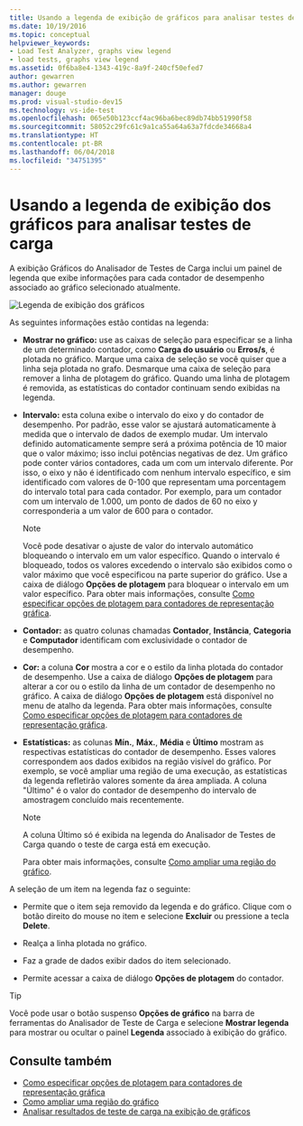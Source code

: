 ```yaml
---
title: Usando a legenda de exibição de gráficos para analisar testes de carga no Visual Studio
ms.date: 10/19/2016
ms.topic: conceptual
helpviewer_keywords:
- Load Test Analyzer, graphs view legend
- load tests, graphs view legend
ms.assetid: 0f6ba8e4-1343-419c-8a9f-240cf50efed7
author: gewarren
ms.author: gewarren
manager: douge
ms.prod: visual-studio-dev15
ms.technology: vs-ide-test
ms.openlocfilehash: 065e50b123ccf4ac96ba6bec89db74bb51990f58
ms.sourcegitcommit: 58052c29fc61c9a1ca55a64a63a7fdcde34668a4
ms.translationtype: HT
ms.contentlocale: pt-BR
ms.lasthandoff: 06/04/2018
ms.locfileid: "34751395"
---
```

# <a name="using-the-graphs-view-legend-to-analyze-load-tests"></a>Usando a legenda de exibição dos gráficos para analisar testes de carga

A exibição Gráficos do Analisador de Testes de Carga inclui um painel de legenda que exibe informações para cada contador de desempenho associado ao gráfico selecionado atualmente.

![Legenda de exibição dos gráficos](../test/media/load_viewlegend.png)

As seguintes informações estão contidas na legenda:

-   **Mostrar no gráfico:** use as caixas de seleção para especificar se a linha de um determinado contador, como **Carga do usuário** ou **Erros/s**, é plotada no gráfico. Marque uma caixa de seleção se você quiser que a linha seja plotada no grafo. Desmarque uma caixa de seleção para remover a linha de plotagem do gráfico. Quando uma linha de plotagem é removida, as estatísticas do contador continuam sendo exibidas na legenda.

-   **Intervalo:** esta coluna exibe o intervalo do eixo y do contador de desempenho. Por padrão, esse valor se ajustará automaticamente à medida que o intervalo de dados de exemplo mudar. Um intervalo definido automaticamente sempre será a próxima potência de 10 maior que o valor máximo; isso inclui potências negativas de dez. Um gráfico pode conter vários contadores, cada um com um intervalo diferente. Por isso, o eixo y não é identificado com nenhum intervalo específico, e sim identificado com valores de 0-100 que representam uma porcentagem do intervalo total para cada contador. Por exemplo, para um contador com um intervalo de 1.000, um ponto de dados de 60 no eixo y corresponderia a um valor de 600 para o contador.

    > [!NOTE]
    > Você pode desativar o ajuste de valor do intervalo automático bloqueando o intervalo em um valor específico. Quando o intervalo é bloqueado, todos os valores excedendo o intervalo são exibidos como o valor máximo que você especificou na parte superior do gráfico. Use a caixa de diálogo **Opções de plotagem** para bloquear o intervalo em um valor específico. Para obter mais informações, consulte [Como especificar opções de plotagem para contadores de representação gráfica](../test/how-to-specify-plot-options-for-graphing-counters.md).

-   **Contador:** as quatro colunas chamadas **Contador**, **Instância**, **Categoria** e **Computador** identificam com exclusividade o contador de desempenho.

-   **Cor:** a coluna **Cor** mostra a cor e o estilo da linha plotada do contador de desempenho. Use a caixa de diálogo **Opções de plotagem** para alterar a cor ou o estilo da linha de um contador de desempenho no gráfico. A caixa de diálogo **Opções de plotagem** está disponível no menu de atalho da legenda. Para obter mais informações, consulte [Como especificar opções de plotagem para contadores de representação gráfica](../test/how-to-specify-plot-options-for-graphing-counters.md).

-   **Estatísticas:** as colunas **Mín.**, **Máx.**, **Média** e **Último** mostram as respectivas estatísticas do contador de desempenho. Esses valores correspondem aos dados exibidos na região visível do gráfico. Por exemplo, se você ampliar uma região de uma execução, as estatísticas da legenda refletirão valores somente da área ampliada. A coluna "Último" é o valor do contador de desempenho do intervalo de amostragem concluído mais recentemente.

    > [!NOTE]
    > A coluna Último só é exibida na legenda do Analisador de Testes de Carga quando o teste de carga está em execução.

     Para obter mais informações, consulte [Como ampliar uma região do gráfico](../test/how-to-zoom-in-on-a-region-of-the-graph-in-load-test-results.md).

A seleção de um item na legenda faz o seguinte:

-   Permite que o item seja removido da legenda e do gráfico. Clique com o botão direito do mouse no item e selecione **Excluir** ou pressione a tecla **Delete**.

-   Realça a linha plotada no gráfico.

-   Faz a grade de dados exibir dados do item selecionado.

-   Permite acessar a caixa de diálogo **Opções de plotagem** do contador.

> [!TIP]
> Você pode usar o botão suspenso **Opções de gráfico** na barra de ferramentas do Analisador de Teste de Carga e selecione **Mostrar legenda** para mostrar ou ocultar o painel **Legenda** associado à exibição do gráfico.

## <a name="see-also"></a>Consulte também

- [Como especificar opções de plotagem para contadores de representação gráfica](../test/how-to-specify-plot-options-for-graphing-counters.md)
- [Como ampliar uma região do gráfico](../test/how-to-zoom-in-on-a-region-of-the-graph-in-load-test-results.md)
- [Analisar resultados de teste de carga na exibição de gráficos](../test/analyze-load-test-results-in-the-graphs-view.md)
